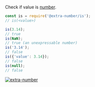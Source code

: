 Check if value is [number].

```javascript
const is = require('@extra-number/is');
// is(<value>)

is(3.14);
// true
is(NaN);
// true (an unexpressable number)
is('3.14');
// false
is({'value': 3.14});
// false
is(null);
// false
```


[![extra-number](https://i.imgur.com/MCb8pjO.jpg)](https://www.npmjs.com/package/extra-number)

[number]: https://developer.mozilla.org/en-US/docs/Web/JavaScript/Guide/Numbers_and_dates
